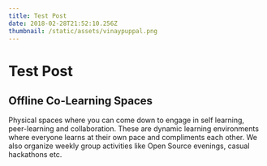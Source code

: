 ```yaml
---
title: Test Post
date: 2018-02-28T21:52:10.256Z
thumbnail: /static/assets/vinaypuppal.png
---
```

# Test Post

## Offline Co-Learning Spaces
Physical spaces where you can come down to engage in self learning, peer-learning and collaboration.
These are dynamic learning environments where everyone learns at their own pace and compliments each other. We also organize weekly group activities like Open Source evenings, casual hackathons etc.
